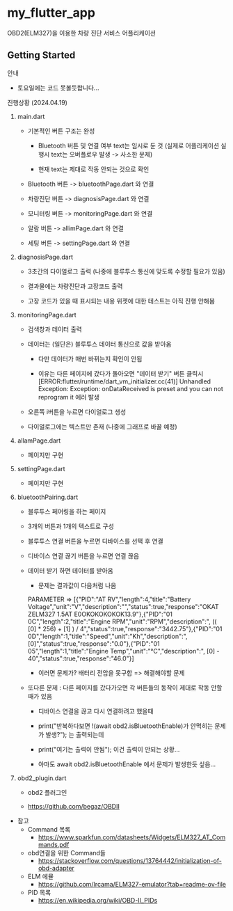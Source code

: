 # my_flutter_app

OBD2(ELM327)을 이용한 차량 진단 서비스 어플리케이션

## Getting Started

안내

- 토요일에는 코드 못볼듯합니다...

진행상황 (2024.04.19)

1. main.dart

    - 기본적인 버튼 구조는 완성

        - Bluetooth 버튼 및 연결 여부 text는 임시로 둔 것 (실제로 어플리케이션 실행시 text는 오버플로우 발생 -> 사소한 문제)

        - 현재 text는 제대로 작동 안되는 것으로 확인

    - Bluetooth 버튼 -> bluetoothPage.dart 와 연결

    - 차량진단 버튼 -> diagnosisPage.dart 와 연결

    - 모니터링 버튼 -> monitoringPage.dart 와 연결

    - 알람 버튼 -> allimPage.dart 와 연결

    - 세팅 버튼 -> settingPage.dart 와 연결

2. diagnosisPage.dart

    - 3초간의 다이얼로그 출력 (나중에 블루투스 통신에 맞도록 수정할 필요가 있음)

    - 결과물에는 차량진단과 고장코드 출력

    - 고장 코드가 있을 때 표시되는 내용 위젯에 대한 테스트는 아직 진행 안해봄

3. monitoringPage.dart

    - 검색창과 데이터 출력

    - 데이터는 (일단은) 블루투스 데이터 통신으로 값을 받아옴

        - 다만 데이터가 매번 바뀌는지 확인이 안됨

        - 이유는 다른 페이지에 갔다가 돌아오면 "데이터 받기" 버튼 클릭시 
        [ERROR:flutter/runtime/dart_vm_initializer.cc(41)] Unhandled Exception: Exception: onDataReceived is preset and you can not reprogram it
        에러 발생

    - 오른쪽 i버튼을 누르면 다이얼로그 생성

    - 다이얼로그에는 텍스트만 존재 (나중에 그래프로 바꿀 예정)

4. allamPage.dart

    - 페이지만 구현

5. settingPage.dart

    - 페이지만 구현

6. bluetoothPairing.dart

    - 블루투스 페어링을 하는 페이지

    - 3개의 버튼과 1개의 텍스트로 구성

    - 블루투스 연결 버튼을 누르면 디바이스를 선택 후 연결

    - 디바이스 연결 끊기 버튼을 누르면 연결 끊음

    - 데이터 받기 하면 데이터를 받아옴

        - 문제는 결과값이 다음처럼 나옴

        PARAMETER => [{"PID":"AT RV","length":4,"title":"Battery Voltage","unit":"V","description":"<str>","status":true,"response":"OKAT ZELM327 1.5AT E0OKOKOKOKOK13.9"},{"PID":"01 0C","length":2,"title":"Engine RPM","unit":"RPM","description":"<double>, (( [0] * 256) + [1] ) / 4","status":true,"response":"3442.75"},{"PID":"01 0D","length":1,"title":"Speed","unit":"Kh","description":"<int>, [0]","status":true,"response":"0.0"},{"PID":"01 05","length":1,"title":"Engine Temp","unit":"°C","description":"<int>, [0] - 40","status":true,"response":"46.0"}]

        - 이러면 문제가? 배터리 전압을 못구함 => 해결해야할 문제

    - 또다른 문제 : 다른 페이지를 갔다가오면 각 버튼들의 동작이 제대로 작동 안할때가 있음
    
        - 디바이스 연결을 끊고 다시 연결하려고 했을때

        - print("반복하다보면 !(await obd2.isBluetoothEnable)가 안먹히는 문제가 발생?"); 는 출력되는데

        - print("여기는 출력이 안됨"); 이건 출력이 안되는 상황...

        - 아마도 await obd2.isBluetoothEnable 에서 문제가 발생한듯 싶음...

7. obd2_plugin.dart

    - obd2 플러그인

    - https://github.com/begaz/OBDII

- 참고
    - Command 목록
        - https://www.sparkfun.com/datasheets/Widgets/ELM327_AT_Commands.pdf
    - obd연결을 위한 Command들
        - https://stackoverflow.com/questions/13764442/initialization-of-obd-adapter
    - ELM 에뮬
        - https://github.com/Ircama/ELM327-emulator?tab=readme-ov-file
    - PID 목록
        - https://en.wikipedia.org/wiki/OBD-II_PIDs
